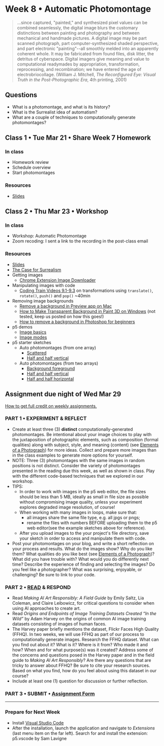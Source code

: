 # Week 8 • Automatic Photomontage

>...since captured, "painted," and synthesized pixel values can be combined seamlessly, the digital image blurs the customary distinctions between painting and photography and between mechanical and handmade pictures. A digital image may be part scanned photograph, part computer-synthesized shaded perspective, and part electronic "painting"--all smoothly melded into an apparently coherent whole. It may be fabricated from found files, disk litter, the detritus of cyberspace. Digital imagers give meaning and value to computational readymades by appropriation, transformation, reprocessing, and recombination; we have entered the age of electrobriocollage. (William J. Mitchell, *The Reconfigured Eye: Visual Truth in the Post-Photographic Era*, 4th printing, 2001)

## Questions

- What is a photomontage, and what is its history?
- What is the Surrealist idea of automatism?
- What are a couple of techniques to computationally generate photomontages?

## Class 1 • Tue Mar 21 • Share Week 7 Homework

### In class

- Homework review
- Schedule overview
- Start photomontages

### Resources

- [Slides](https://drive.google.com/drive/u/1/folders/1bp6ZJ3krohBmhxB699nj1edjueV8w-EO)

## Class 2 • Thu Mar 23 • Workshop

### In class

- Workshop: Automatic Photomontage
- Zoom recoding: I sent a link to the recording in the post-class email

### Resources

- [Slides](https://drive.google.com/drive/u/1/folders/1bp6ZJ3krohBmhxB699nj1edjueV8w-EO)
- [The Case for
  Surrealism](https://www.khanacademy.org/humanities/art-1010/dada-and-surrealism/xdc974a79:surrealism/v/the-case-for-surrealism-the-art-assignment-pbs-digital-studios)
- Getting images
  - [Chrome Extension Image Downloader](https://chrome.google.com/webstore/detail/image-downloader/cnpniohnfphhjihaiiggeabnkjhpaldj?hl=en-US)
- Manipulating images with code
  - [Coding Train Videos 9.1-9.3](https://www.youtube.com/watch?v=o9sgjuh-CBM) on transformations using `translate()`, `rotate()`, `push()` and `pop()` ~40min
- Removing image backgrounds
  - [Remove a background in Preview app on Mac](https://support.apple.com/guide/preview/extract-an-image-or-remove-a-background-prvw15636/mac)
  - [How to Make Transparent Background in Paint 3D on Windows](https://asapguide.com/transparent-background-paint-3d/) (not tested, keep us posted on how this goes!)
  - [How to remove a background in Photoshop for beginners](https://www.youtube.com/watch?v=BQQqnn2uZv4)
- p5 demos
  - [Image basics](https://editor.p5js.org/enickles/sketches/tBWmUUAsx)
  - [Image modes](https://editor.p5js.org/enickles/sketches/mPo7JXHPl)
- p5 starter sketches
  - Auto photomontages (from one array)
    - [Scattered](https://editor.p5js.org/enickles/sketches/P07EioEZk)
    - [Half and half
      vertical](https://editor.p5js.org/enickles/sketches/eQumJMiBQ)
  - Auto photomontages (from two arrays)
    - [Background
      foreground](https://editor.p5js.org/enickles/sketches/frmyKKMfO)
    - [Half and half
      vertical](https://editor.p5js.org/enickles/sketches/QzVOaCc9M)
    - [Half and half
      horizontal](https://editor.p5js.org/enickles/sketches/rszLfBSvI)

## Assignment due night of Wed Mar 29

[How to get full credit on weekly assignments.](https://github.com/ellennickles/xphoto-s23#overview-of-assignments)

### PART 1 • EXPERIMENT & REFLECT

- Create at least three (3) **distinct** computationally-generated
  photomontages. Be intentional about your image choices to play with the
  juxtaposition of photographic elements, such as composition (formal qualities)
  along with subject, style, and meaning (content) (see [Elements of a
  Photograph](https://github.com/ellennickles/xphoto-s23/blob/main/resources/photograph-elements.md))
  for more ideas. Collect and prepare more images than in the
  class examples to generate more options for yourself.
- NOTE: Three (3) photomontages with the same images in random positions is not
  distinct. Consider the variety of photomontages presented in the reading due
  this week, as well as shown in class. Play with the different code-based
  techniques that we explored in our workshop.
- TIPS:
  - In order to work with images in the p5 web editor, the file sizes should be
    less than 5 MB, ideally as small in file size as possible without compromising image quality, unless your experiment explores degraded image
    resolution, of course!
  - When working with many images in loops, make sure that:
    - all images share the same file type, e.g. all jpgs or pngs;
    - rename the files with numbers BEFORE uploading them to the p5 web editor(see the example sketches above for reference).
  - After you upload images to the your project's file directory, save your
    sketch in order to access and manipulate them with code.
- Post your photomontages on your blog, and write a short reflection on your
  process and results. What do the images show? Why do you like them? What
  qualities do you like best (see [Elements of a
  Photograph](https://github.com/ellennickles/xphoto-s23/blob/main/resources/photograph-elements.md))?
  What did you have trouble with? What would you do differently next time?
  Describe the experience of finding and selecting the images? Do you feel like
  a photographer? What was surprising, enjoyable, or challenging? Be sure to
  link to your code.

### PART 2 • [READ](https://drive.google.com/drive/u/1/folders/1bp6ZJ3krohBmhxB699nj1edjueV8w-EO) & RESPOND

- Read *Making AI Art Responsibly: A Field Guide* by Emily Saltz, Lia Coleman,
  and Claire Leibowicz, for critical questions to consider when using AI
  approaches to create art.
- Read *Origins and Endpoints of Image Training Datasets Created “In the Wild”*
  by Adam Harvey on the origins of common AI image training datasets consisting
  of images of human faces.
- The Harvey paper briefly mentions the dataset, Flickr Faces High Quality
  (FFHQ). In two weeks, we will use FFHQ as part of our process to
  computationally generate images. Research the FFHQ dataset. What can you find
  out about it? What is it? Where is it from? Who made it and how? When and for
  what purpose(s) was it created? Address some of the concerns and
  questions posed in the Harvey paper and in the field guide to *Making AI Art
  Responsibly*? Are there any questions that are tricky to answer about FFHQ? Be
  sure to cite your research sources. Based on what you find, how do you feel
  about using this dataset in our course?
- Include at least one (1) question for discussion or further reflection.

### PART 3 • SUBMIT • [Assignment Form](https://forms.gle/bT1L7qHnrvmQ23sN9)

___

### Prepare for Next Week

- Install [Visual Studio Code](https://code.visualstudio.com/)
- After the installation, launch the application and navigate to *Extensions*
  (last menu item on the far left). Search for and install the extension:
  p5.vscode by Sam Lavigne

